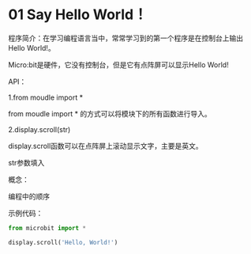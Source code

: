 # 01 Say Hello World！
程序简介：在学习编程语言当中，常常学习到的第一个程序是在控制台上输出Hello World!。

Micro:bit是硬件，它没有控制台，但是它有点阵屏可以显示Hello World!



API：

1.from moudle import * 

  from moudle import * 的方式可以将模块下的所有函数进行导入。

  

2.display.scroll(str)

display.scroll函数可以在点阵屏上滚动显示文字，主要是英文。

str参数填入



概念：

编程中的顺序



示例代码：

```python
from microbit import *     

display.scroll('Hello, World!')     

```

